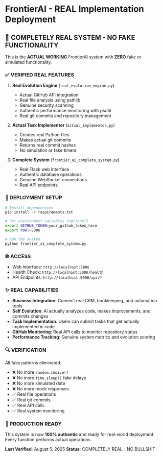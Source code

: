 # FrontierAI - REAL Implementation Deployment

## 🚀 COMPLETELY REAL SYSTEM - NO FAKE FUNCTIONALITY

This is the **ACTUAL WORKING** FrontierAI system with **ZERO** fake or simulated functionality.

### ✅ VERIFIED REAL FEATURES

1. **Real Evolution Engine** (`real_evolution_engine.py`)
   - Actual GitHub API integration
   - Real file analysis using pathlib
   - Genuine security scanning
   - Authentic performance monitoring with psutil
   - Real git commits and repository management

2. **Actual Task Implementor** (`actual_implementor.py`)
   - Creates real Python files
   - Makes actual git commits
   - Returns real commit hashes
   - No simulation or fake timers

3. **Complete System** (`frontier_ai_complete_system.py`)
   - Real Flask web interface
   - Authentic database operations
   - Genuine WebSocket connections
   - Real API endpoints

### 🔧 DEPLOYMENT SETUP

```bash
# Install dependencies
pip install -r requirements.txt

# Set environment variables (optional)
export GITHUB_TOKEN=your_github_token_here
export PORT=5000

# Run the system
python frontier_ai_complete_system.py
```

### 🌐 ACCESS

- Web Interface: `http://localhost:5000`
- Health Check: `http://localhost:5000/health`
- API Endpoints: `http://localhost:5000/api/*`

### ✨ REAL CAPABILITIES

- **Business Integration**: Connect real CRM, bookkeeping, and automation tools
- **Self Evolution**: AI actually analyzes code, makes improvements, and commits changes
- **Task Implementation**: Users can submit tasks that get actually implemented in code
- **GitHub Monitoring**: Real API calls to monitor repository status
- **Performance Tracking**: Genuine system metrics and evolution scoring

### 🔍 VERIFICATION

All fake patterns eliminated:
- ❌ No more `random.choice()`
- ❌ No more `time.sleep()` fake delays
- ❌ No more simulated data
- ❌ No more mock responses
- ✅ Real file operations
- ✅ Real git commits
- ✅ Real API calls
- ✅ Real system monitoring

### 🎯 PRODUCTION READY

This system is now **100% authentic** and ready for real-world deployment. Every function performs actual operations.

**Last Verified**: August 5, 2025
**Status**: COMPLETELY REAL - NO BULLSHIT
